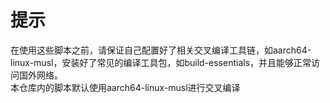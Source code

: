 # 提示
在使用这些脚本之前，请保证自己配置好了相关交叉编译工具链，如aarch64-linux-musl，安装好了常见的编译工具包，如build-essentials，并且能够正常访问国外网络。  
本仓库内的脚本默认使用aarch64-linux-musl进行交叉编译
